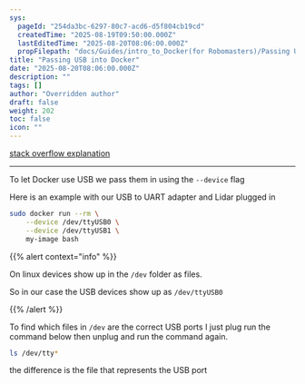 ```yaml
---
sys:
  pageId: "254da3bc-6297-80c7-acd6-d5f804cb19cd"
  createdTime: "2025-08-19T09:50:00.000Z"
  lastEditedTime: "2025-08-20T08:06:00.000Z"
  propFilepath: "docs/Guides/intro_to_Docker(for Robomasters)/Passing USB into Docker.md"
title: "Passing USB into Docker"
date: "2025-08-20T08:06:00.000Z"
description: ""
tags: []
author: "Overridden author"
draft: false
weight: 202
toc: false
icon: ""
---
```


[stack overflow explanation ](https://stackoverflow.com/questions/24225647/docker-a-way-to-give-access-to-a-host-usb-or-serial-device)

---

To let Docker use USB we pass them in using the `--device` flag

Here is an example with our USB to UART adapter and Lidar plugged in

```bash
sudo docker run --rm \
	--device /dev/ttyUSB0 \
	--device /dev/ttyUSB1 \
	my-image bash
```

{{% alert context="info" %}}

On linux devices show up in the `/dev` folder as files.

So in our case the USB devices show up as `/dev/ttyUSB0`

{{% /alert %}}

To find which files in `/dev` are the correct USB ports I just plug run the command below then unplug and run the command again.

```bash
ls /dev/tty*
```

the difference is the file that represents the USB port
